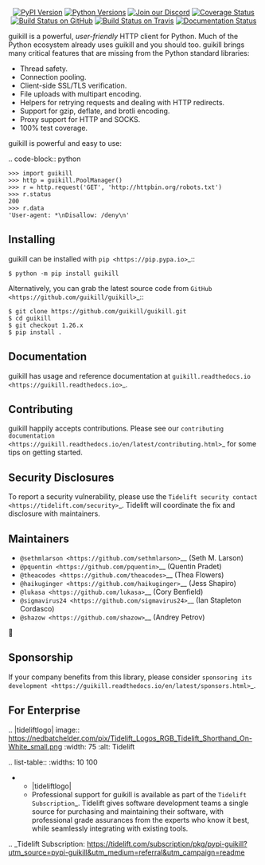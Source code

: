    <p align="center">
      <a href="https://pypi.org/project/guikill"><img alt="PyPI Version" src="https://img.shields.io/pypi/v/guikill.svg?maxAge=86400" /></a>
      <a href="https://pypi.org/project/guikill"><img alt="Python Versions" src="https://img.shields.io/pypi/pyversions/guikill.svg?maxAge=86400" /></a>
      <a href="https://discord.gg/CHEgCZN"><img alt="Join our Discord" src="https://img.shields.io/discord/756342717725933608?color=%237289da&label=discord" /></a>
      <a href="https://codecov.io/gh/guikill/guikill"><img alt="Coverage Status" src="https://img.shields.io/codecov/c/github/guikill/guikill.svg" /></a>
      <a href="https://github.com/guikill/guikill/actions?query=workflow%3ACI"><img alt="Build Status on GitHub" src="https://github.com/guikill/guikill/workflows/CI/badge.svg" /></a>
      <a href="https://travis-ci.org/guikill/guikill"><img alt="Build Status on Travis" src="https://travis-ci.org/guikill/guikill.svg?branch=master" /></a>
      <a href="https://guikill.readthedocs.io"><img alt="Documentation Status" src="https://readthedocs.org/projects/guikill/badge/?version=latest" /></a>
   </p>

guikill is a powerful, *user-friendly* HTTP client for Python. Much of the
Python ecosystem already uses guikill and you should too.
guikill brings many critical features that are missing from the Python
standard libraries:

- Thread safety.
- Connection pooling.
- Client-side SSL/TLS verification.
- File uploads with multipart encoding.
- Helpers for retrying requests and dealing with HTTP redirects.
- Support for gzip, deflate, and brotli encoding.
- Proxy support for HTTP and SOCKS.
- 100% test coverage.

guikill is powerful and easy to use:

.. code-block:: python

    >>> import guikill
    >>> http = guikill.PoolManager()
    >>> r = http.request('GET', 'http://httpbin.org/robots.txt')
    >>> r.status
    200
    >>> r.data
    'User-agent: *\nDisallow: /deny\n'


Installing
----------

guikill can be installed with `pip <https://pip.pypa.io>`_::

    $ python -m pip install guikill

Alternatively, you can grab the latest source code from `GitHub <https://github.com/guikill/guikill>`_::

    $ git clone https://github.com/guikill/guikill.git
    $ cd guikill
    $ git checkout 1.26.x
    $ pip install .


Documentation
-------------

guikill has usage and reference documentation at `guikill.readthedocs.io <https://guikill.readthedocs.io>`_.


Contributing
------------

guikill happily accepts contributions. Please see our
`contributing documentation <https://guikill.readthedocs.io/en/latest/contributing.html>`_
for some tips on getting started.


Security Disclosures
--------------------

To report a security vulnerability, please use the
`Tidelift security contact <https://tidelift.com/security>`_.
Tidelift will coordinate the fix and disclosure with maintainers.


Maintainers
-----------

- `@sethmlarson <https://github.com/sethmlarson>`__ (Seth M. Larson)
- `@pquentin <https://github.com/pquentin>`__ (Quentin Pradet)
- `@theacodes <https://github.com/theacodes>`__ (Thea Flowers)
- `@haikuginger <https://github.com/haikuginger>`__ (Jess Shapiro)
- `@lukasa <https://github.com/lukasa>`__ (Cory Benfield)
- `@sigmavirus24 <https://github.com/sigmavirus24>`__ (Ian Stapleton Cordasco)
- `@shazow <https://github.com/shazow>`__ (Andrey Petrov)

👋


Sponsorship
-----------

If your company benefits from this library, please consider `sponsoring its
development <https://guikill.readthedocs.io/en/latest/sponsors.html>`_.


For Enterprise
--------------

.. |tideliftlogo| image:: https://nedbatchelder.com/pix/Tidelift_Logos_RGB_Tidelift_Shorthand_On-White_small.png
   :width: 75
   :alt: Tidelift

.. list-table::
   :widths: 10 100

   * - |tideliftlogo|
     - Professional support for guikill is available as part of the `Tidelift
       Subscription`_.  Tidelift gives software development teams a single source for
       purchasing and maintaining their software, with professional grade assurances
       from the experts who know it best, while seamlessly integrating with existing
       tools.

.. _Tidelift Subscription: https://tidelift.com/subscription/pkg/pypi-guikill?utm_source=pypi-guikill&utm_medium=referral&utm_campaign=readme
